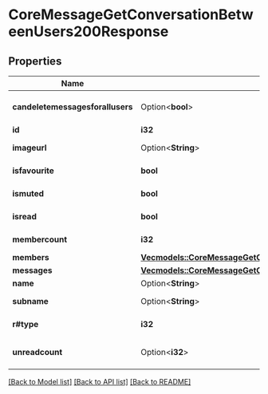 # CoreMessageGetConversationBetweenUsers200Response

## Properties

Name | Type | Description | Notes
------------ | ------------- | ------------- | -------------
**candeletemessagesforallusers** | Option<**bool**> | If the user can delete messages in the conversation for all users | [optional][default to false]
**id** | **i32** | The conversation id | 
**imageurl** | Option<**String**> | A link to the conversation picture, if set | [optional]
**isfavourite** | **bool** | If the user marked this conversation as a favourite | 
**ismuted** | **bool** | If the user muted this conversation | 
**isread** | **bool** | If the user has read all messages in the conversation | 
**membercount** | **i32** | Total number of conversation members | 
**members** | [**Vec<models::CoreMessageGetConversationBetweenUsers200ResponseMembersInner>**](core_message_get_conversation_between_users_200_response_members_inner.md) |  | 
**messages** | [**Vec<models::CoreMessageGetConversationBetweenUsers200ResponseMessagesInner>**](core_message_get_conversation_between_users_200_response_messages_inner.md) |  | 
**name** | Option<**String**> | The conversation name, if set | [optional]
**subname** | Option<**String**> | A subtitle for the conversation name, if set | [optional]
**r#type** | **i32** | The type of the conversation (1=individual,2=group,3=self) | 
**unreadcount** | Option<**i32**> | The number of unread messages in this conversation | [optional]

[[Back to Model list]](../README.md#documentation-for-models) [[Back to API list]](../README.md#documentation-for-api-endpoints) [[Back to README]](../README.md)



